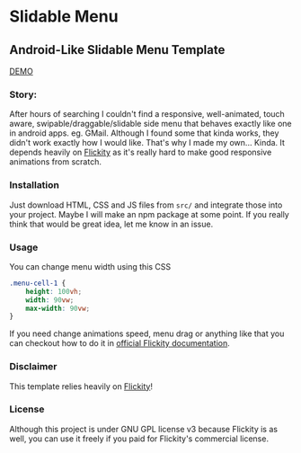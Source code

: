 # Slidable Menu 

## Android-Like Slidable Menu Template

[DEMO](https://hyperstown.github.io/slidable-menu/)

### Story:

After hours of searching I couldn't find a responsive, well-animated, touch aware, swipable/draggable/slidable side menu that behaves exactly like one in android apps. eg. GMail. Although I found some that kinda works, they didn't work exactly how I would like. That's why I made my own... Kinda. It depends heavily on [Flickity](https://github.com/metafizzy/flickity) as it's really hard to make good responsive animations from scratch.


### Installation

Just download HTML, CSS and JS files from `src/` and integrate those into your project.
Maybe I will make an npm package at some point. If you really think that would be great idea, let me know in an issue.

### Usage

You can change menu width using this CSS 

```css
.menu-cell-1 {
    height: 100vh;
    width: 90vw;
    max-width: 90vw;
}
```

If you need change animations speed, menu drag or anything like that you can checkout how to do it in [official Flickity documentation](https://flickity.metafizzy.co/options).


### Disclaimer

This template relies heavily on [Flickity](https://github.com/metafizzy/flickity)!


### License

Although this project is under GNU GPL license v3 because Flickity is as well, you can use it freely if you paid for Flickity's commercial license.
